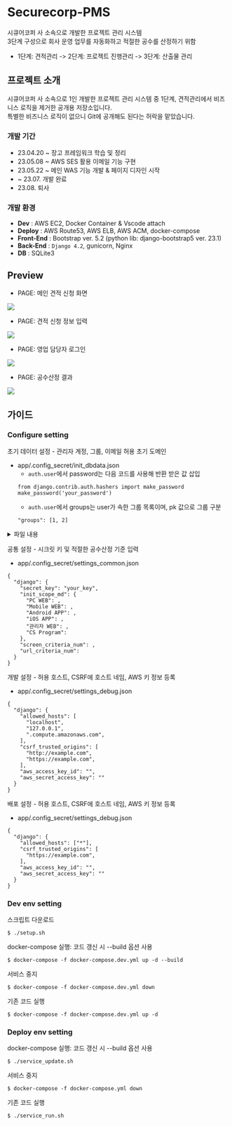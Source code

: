 # Securecorp-PMS
시큐어코퍼 사 소속으로 개발한 프로젝트 관리 시스템
<br>
3단계 구성으로 회사 운영 업무를 자동화하고 적절한 공수를 산정하기 위함
- 1단계: 견적관리 -> 2단계: 프로젝트 진행관리 -> 3단계: 산출물 관리


## 프로젝트 소개
시큐어코퍼 사 소속으로 1인 개발한 프로젝트 관리 시스템 중 1단계, 견적관리에서 비즈니스 로직을 제거한 공개용 저장소입니다.<br>
특별한 비즈니스 로직이 없으니 Git에 공개해도 된다는 허락을 맡았습니다.

### 개발 기간
* 23.04.20 ~ 장고 프레임워크 학습 및 정리
* 23.05.08 ~ AWS SES 활용 이메일 기능 구현
* 23.05.22 ~ 메인 WAS 기능 개발 & 페이지 디자인 시작
* ~ 23.07.   개발 완료
* 23.08.     퇴사

### 개발 환경
- **Dev**       : AWS EC2, Docker Container & Vscode attach
- **Deploy**    : AWS Route53, AWS ELB, AWS ACM, docker-compose
- **Front-End** : Bootstrap ver. 5.2 (python lib: django-bootstrap5 ver. 23.1)
- **Back-End**  : `Django 4.2`, gunicorn, Nginx
- **DB**        : SQLite3

## Preview
- PAGE: 메인 견적 신청 화면
<img src="https://postfiles.pstatic.net/MjAyMzA4MjlfMjYg/MDAxNjkzMjM1NjUyMjIw.VxlHv-fYY8mfQLavX7RqH5SuQ2Ec62bjJJqpuHoHgp4g.PVRz4a6rgRH1y7RWOlon8nDyDWSjDSqjf46UzKGAqTMg.PNG.dsz08082/image.png?type=w773"/>

- PAGE: 견적 신청 정보 입력
<img src="https://postfiles.pstatic.net/MjAyMzA4MjlfMTQ2/MDAxNjkzMjM3MTE0ODQz.qR5hP4OaIaNn86_PqLpjGKAzXMUSePZx5kr05bb6qbcg.W5zec-YXK2hMYGTz1fyytjk6k_PGOiCOCpyrC7K-oYwg.PNG.dsz08082/SE-ad9174fd-2127-4211-8db4-7b39e7b10af6.png?type=w773"/>

- PAGE: 영업 담당자 로그인
<img src="https://postfiles.pstatic.net/MjAyMzA4MjlfMjI0/MDAxNjkzMjM2ODI2MjY0.N7Rufl9Sl-KQ6G1kaDfR3NVLBojoVcNalPvXu1Q5xfog.RFNgjo32HRi8VCeudSWlxeUTIoh_tq3-LILwyRBZUJIg.PNG.dsz08082/image.png?type=w773"/>

- PAGE: 공수산정 결과
<img src="https://postfiles.pstatic.net/MjAyMzA4MjlfNjYg/MDAxNjkzMjM3MTUwMTg4.l_fM_BBC1qpMzBY1XaOZe5ruw-DdYdfvg5TPNIEDnJAg.cjhR2-9m-ww8wtZXxOOLx4BCOi-aAqofJKVKK6_TBs0g.PNG.dsz08082/SE-035fa202-2f86-4e12-b1d5-bb6c319bd6f6.png?type=w773"/>

## 가이드
### Configure setting
초기 데이터 설정 - 관리자 계정, 그룹, 이메일 허용 초기 도메인
- app/.config_secret/init_dbdata.json
    - `auth.user`에서 password는 다음 코드를 사용해 반환 받은 값 삽입
    ```
    from django.contrib.auth.hashers import make_password
    make_password('your_password')
    ```
    - `auth.user`에서 groups는 user가 속한 그룹 목록이며, pk 값으로 그룹 구분
    ```
    "groups": [1, 2]
    ```
<details>
<summary>파일 내용</summary>

<!-- summary 아래 한칸 공백 두어야함 -->
```
[
  {
    "model": "estimate.registereddomain",
    "pk": 1,
    "fields": {
      "email": ""
    }
  },
  {
    "model": "auth.group",
    "pk": 1,
    "fields": {
      "name": "개발"
    }
  },
  {
    "model": "auth.group",
    "pk": 2,
    "fields": {
      "name": "영업"
    }
  },
  {
    "model": "auth.user",
    "pk": 1,
    "fields": {
      "username": "admin",
      "password": "",
      "is_superuser": true,
      "is_staff": true
    }
  },
  {
    "model": "auth.user",
    "pk": 2,
    "fields": {
      "username": "",
      "password": "",
      "is_staff": true,
      "email": ",
      "groups": [1, 2]
    }
  },
  {
    "model": "auth.user",
    "pk": 3,
    "fields": {
      "username": "",
      "password": "",
      "is_staff": false,
      "email": "",
      "groups": [2]
    }
  }
]
```
</details>


공통 설정 - 시크릿 키 및 적절한 공수산정 기준 입력
- app/.config_secret/settings_common.json
```
{
  "django": {
    "secret_key": "your_key",
    "init_scope_md": {
      "PC WEB": ,
      "Mobile WEB": ,
      "Android APP": ,
      "iOS APP": ,
      "관리자 WEB": ,
      "CS Program":
    },
    "screen_criteria_num": ,
    "url_criteria_num":
  }
}
```

개발 설정 - 허용 호스트, CSRF에 호스트 네임, AWS 키 정보 등록
- app/.config_secret/settings_debug.json
```
{
  "django": {
    "allowed_hosts": [
      "localhost",
      "127.0.0.1",
      ".compute.amazonaws.com",
    ],
    "csrf_trusted_origins": [
      "http://example.com",
      "https://example.com",
    ],
    "aws_access_key_id": "",
    "aws_secret_access_key": ""
  }
}
```

배포 설정 - 허용 호스트, CSRF에 호스트 네임, AWS 키 정보 등록
- app/.config_secret/settings_debug.json
```
{
  "django": {
    "allowed_hosts": ["*"],
    "csrf_trusted_origins": [
      "https://example.com",
    ],
    "aws_access_key_id": "",
    "aws_secret_access_key": ""
  }
}
```

### Dev env setting
스크립트 다운로드
```
$ ./setup.sh
```

docker-compose 실행: 코드 갱신 시 --build 옵션 사용
```
$ docker-compose -f docker-compose.dev.yml up -d --build
```

서비스 중지
```
$ docker-compose -f docker-compose.dev.yml down
```

기존 코드 실행
```
$ docker-compose -f docker-compose.dev.yml up -d
```

### Deploy env setting
docker-compose 실행: 코드 갱신 시 --build 옵션 사용
```
$ ./service_update.sh
```

서비스 중지
```
$ docker-compose -f docker-compose.yml down
```

기존 코드 실행
```
$ ./service_run.sh
```
